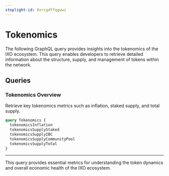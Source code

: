 ```yaml
---
stoplight-id: 0xrcgdffqgwwz
---
```


# Tokenomics

The following GraphQL query provides insights into the tokenomics of the IXO ecosystem. This query enables developers to retrieve detailed information about the structure, supply, and management of tokens within the network.

## Queries

### **Tokenomics Overview**
Retrieve key tokenomics metrics such as inflation, staked supply, and total supply.

```graphql
query Tokenomics {
  tokenomicsInflation
  tokenomicsSupplyStaked
  tokenomicsSupplyIBC
  tokenomicsSupplyCommunityPool
  tokenomicsSupplyTotal
}
```

---

This query provides essential metrics for understanding the token dynamics and overall economic health of the IXO ecosystem.

